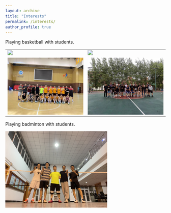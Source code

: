 ```yaml
---
layout: archive
title: "Interests"
permalink: /interests/
author_profile: true
---
```

Playing basketball with students.

<table border='0'>
<tr>
<td><img src='/images/basketball1.jpg' width='320'></td>
<td><img src='/images/basketball2.jpg' width='320'></td>
</tr>
<tr>
<td><img src='/images/basketball3.jpg' width='320'></td>
<td><img src='/images/basketball4.jpg' width='320'></td>
</tr></table>

Playing badminton with students.


<img src='/images/badminton1.jpg' width='320'>

